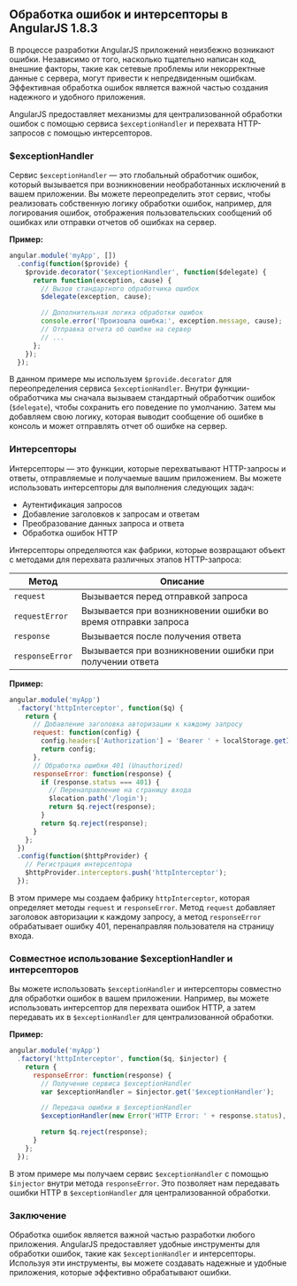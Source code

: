 ## Обработка ошибок и интерсепторы в AngularJS 1.8.3

В процессе разработки AngularJS приложений неизбежно возникают ошибки. Независимо от того, насколько тщательно написан код, внешние факторы, такие как сетевые проблемы или некорректные данные с сервера, могут привести к непредвиденным ошибкам. Эффективная обработка ошибок является важной частью создания надежного и удобного приложения.

AngularJS предоставляет механизмы для централизованной обработки ошибок с помощью сервиса `$exceptionHandler` и перехвата HTTP-запросов с помощью интерсепторов.

### $exceptionHandler

Сервис `$exceptionHandler` — это глобальный обработчик ошибок, который вызывается при возникновении необработанных исключений в вашем приложении. Вы можете переопределить этот сервис, чтобы реализовать собственную логику обработки ошибок, например, для логирования ошибок, отображения пользовательских сообщений об ошибках или отправки отчетов об ошибках на сервер.

**Пример:**

```javascript
angular.module('myApp', [])
  .config(function($provide) {
    $provide.decorator('$exceptionHandler', function($delegate) {
      return function(exception, cause) {
        // Вызов стандартного обработчика ошибок
        $delegate(exception, cause);

        // Дополнительная логика обработки ошибок
        console.error('Произошла ошибка:', exception.message, cause);
        // Отправка отчета об ошибке на сервер
        // ...
      };
    });
  });
```

В данном примере мы используем `$provide.decorator` для переопределения сервиса `$exceptionHandler`. Внутри функции-обработчика мы сначала вызываем стандартный обработчик ошибок (`$delegate`), чтобы сохранить его поведение по умолчанию. Затем мы добавляем свою логику, которая выводит сообщение об ошибке в консоль и может отправлять отчет об ошибке на сервер.

### Интерсепторы

Интерсепторы — это функции, которые перехватывают HTTP-запросы и ответы, отправляемые и получаемые вашим приложением. Вы можете использовать интерсепторы для выполнения следующих задач:

* Аутентификация запросов
* Добавление заголовков к запросам и ответам
* Преобразование данных запроса и ответа
* Обработка ошибок HTTP

Интерсепторы определяются как фабрики, которые возвращают объект с методами для перехвата различных этапов HTTP-запроса:

| Метод           | Описание                                                        |
|----------------|-----------------------------------------------------------------|
| `request`      | Вызывается перед отправкой запроса                             |
| `requestError` | Вызывается при возникновении ошибки во время отправки запроса |
| `response`     | Вызывается после получения ответа                             |
| `responseError`| Вызывается при возникновении ошибки при получении ответа       |

**Пример:**

```javascript
angular.module('myApp')
  .factory('httpInterceptor', function($q) {
    return {
      // Добавление заголовка авторизации к каждому запросу
      request: function(config) {
        config.headers['Authorization'] = 'Bearer ' + localStorage.getItem('token');
        return config;
      },
      // Обработка ошибки 401 (Unauthorized)
      responseError: function(response) {
        if (response.status === 401) {
          // Перенаправление на страницу входа
          $location.path('/login');
          return $q.reject(response);
        }
        return $q.reject(response);
      }
    };
  })
  .config(function($httpProvider) {
    // Регистрация интерсептора
    $httpProvider.interceptors.push('httpInterceptor');
  });
```

В этом примере мы создаем фабрику `httpInterceptor`, которая определяет методы `request` и `responseError`. Метод `request` добавляет заголовок авторизации к каждому запросу, а метод `responseError` обрабатывает ошибку 401, перенаправляя пользователя на страницу входа.

### Совместное использование $exceptionHandler и интерсепторов

Вы можете использовать `$exceptionHandler` и интерсепторы совместно для обработки ошибок в вашем приложении. Например, вы можете использовать интерсептор для перехвата ошибок HTTP, а затем передавать их в `$exceptionHandler` для централизованной обработки.

**Пример:**

```javascript
angular.module('myApp')
  .factory('httpInterceptor', function($q, $injector) {
    return {
      responseError: function(response) {
        // Получение сервиса $exceptionHandler
        var $exceptionHandler = $injector.get('$exceptionHandler');

        // Передача ошибки в $exceptionHandler
        $exceptionHandler(new Error('HTTP Error: ' + response.status), response.config.url);

        return $q.reject(response);
      }
    };
  });
```

В этом примере мы получаем сервис `$exceptionHandler` с помощью `$injector` внутри метода `responseError`. Это позволяет нам передавать ошибки HTTP в `$exceptionHandler` для централизованной обработки.

### Заключение

Обработка ошибок является важной частью разработки любого приложения. AngularJS предоставляет удобные инструменты для обработки ошибок, такие как `$exceptionHandler` и интерсепторы. Используя эти инструменты, вы можете создавать надежные и удобные приложения, которые эффективно обрабатывают ошибки. 
